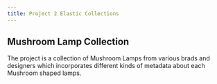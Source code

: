 ```yaml
---
title: Project 2 Elastic Collections
---
```

## Mushroom Lamp Collection

  The project is a collection of Mushroom Lamps from various brads and designers which incorporates different kinds of metadata about each Mushroom shaped lamps. 
